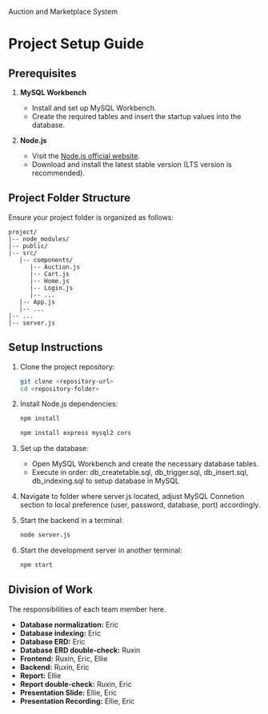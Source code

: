 Auction and Marketplace System


# Project Setup Guide

## Prerequisites

1. **MySQL Workbench**
   - Install and set up MySQL Workbench.
   - Create the required tables and insert the startup values into the database.

2. **Node.js**
   - Visit the [Node.js official website](https://nodejs.org/).
   - Download and install the latest stable version (LTS version is recommended).

## Project Folder Structure

Ensure your project folder is organized as follows:
```
project/
|-- node_modules/
|-- public/
|-- src/
   |-- components/
      |-- Auction.js
      |-- Cart.js
      |-- Home.js
      |-- Login.js
      |-- ...
   |-- App.js
   |-- ...
|-- ...
|-- server.js
```
## Setup Instructions

1. Clone the project repository:
   ```bash
   git clone <repository-url>
   cd <repository-folder>
   ```

2. Install Node.js dependencies:
   ```bash
   npm install
   ```
   ```bash
   npm install express mysql2 cors
   ```

3. Set up the database:
   - Open MySQL Workbench and create the necessary database tables.
   - Execute in order: db_createtable.sql, db_trigger.sql, db_insert.sql, db_indexing.sql to setup database in MySQL

4. Navigate to folder where server.js located, adjust MySQL Connetion section to local preference (user, password, database, port) accordingly.

5. Start the backend in a terminal:
   ```bash
   node server.js
   ```

6. Start the development server in another terminal:
   ```bash
   npm start
   ```


## Division of Work

The responsibilities of each team member here.

- **Database normalization:** Eric
- **Database indexing:** Eric
- **Database ERD:** Eric
- **Database ERD double-check:** Ruxin
- **Frontend:** Ruxin, Eric, Ellie
- **Backend:** Ruxin, Eric
- **Report:** Ellie
- **Report double-check:** Ruxin, Eric
- **Presentation Slide:** Ellie, Eric
- **Presentation Recording:** Ellie, Eric








